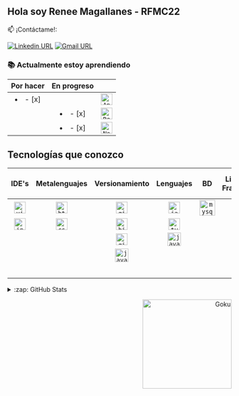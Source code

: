 ## Hola soy Renee Magallanes - RFMC22

:mailbox: ¡Contáctame!: 

[![Linkedin URL](https://img.shields.io/badge/-Renee-0e76a8?style=flat&labelColor=0e76a8&logo=linkedin&logoColor=white)](https://www.linkedin.com/in/reneefelipemagallanescanedo/)
[![Gmail URL](https://img.shields.io/badge/-rene22797-red?style=flat&labelColor=red&logo=gmail&logoColor=white)](mailto:rene22797@gmail.com)

### :books: Actualmente estoy aprendiendo
| Por hacer      | En progreso |  |
| :----: | :----: | :----: |
|<li>- [x] </li> | |<code><a href="https://angular.io/" target="_blank"><img src="https://user-images.githubusercontent.com/60860968/169665104-f62ec444-b9d8-4d62-8da0-113451b83f33.png" width="26px" alt="Angular"></a></code>|
| |<li>- [x] </li> |<code><a href="https://react.dev/" target="_blank"><img src="https://github.com/RFMC22/RFMC22/assets/60860968/96e043af-2be2-4a20-becd-48f57ec1259f" width="26px" alt="React"></a></code>|
| |<li>- [x] </li> |<code><a href="https://nextjs.org/" target="_blank"><img src="https://github.com/RFMC22/RFMC22/assets/60860968/f7f5bce3-c302-4323-8677-263a312f5a99" width="26px" alt="Next.js"></a></code>|

## Tecnologías que conozco 
| IDE's      | Metalenguajes |Versionamiento|Lenguajes|BD|Librerias y Frameworks| Gestion de paquetes |
| :----: | :----: | :----: |:----:|:----:|:----:|:----:|
| <code><a href="https://code.visualstudio.com/" target="_blank"><img src="https://user-images.githubusercontent.com/60860968/169665427-6a7af9dc-f54b-4c97-b9fc-1d582a429f6b.png" width="26px" alt="visual studio code"></a></code>      | <code><a href="https://developer.mozilla.org/en-US/docs/Web/HTML" target="_blank"><img src="https://user-images.githubusercontent.com/60860968/169665432-b9916915-f6dc-4a64-9225-a13a5be2cb1f.png" width="26px" alt="html5"></a></code>       |<code><a href="https://about.gitlab.com/" target="_blank"><img src="https://user-images.githubusercontent.com/60860968/169665686-0c526273-1378-4fc5-b45a-40f3abc8870f.png" width="26px" alt="gitlab"></a></code>|<code><a href="https://developer.mozilla.org/es/docs/Web/JavaScript" target="_blank"><img src="https://user-images.githubusercontent.com/60860968/169665422-6b65d6cf-43c2-43d3-affb-1e7dc7df1206.png" width="26px" alt="javascript"></a></code>|<code><a href="https://www.mysql.com/" target="_blank"><img src="https://user-images.githubusercontent.com/60860968/169665424-c9100001-1071-4b11-b636-847aaf8d5363.png" width="35px" alt="mysql"></a></code>|<code><a href="https://jquery.com/" target="_blank"><img src="https://user-images.githubusercontent.com/60860968/169665908-efff6052-4dd8-42e5-aeb5-c668e81782ee.png" width="26px" alt="jquery"></a></code>|<code><a href="https://www.npmjs.com/" target="_blank"><img src="https://user-images.githubusercontent.com/60860968/169666113-4546a056-9497-4b34-abaf-90f0659d8a06.png" width="30px" alt="npm"></a></code>|
| <code><a href="https://www.jetbrains.com/es-es/idea/" target="_blank"><img src="https://user-images.githubusercontent.com/60860968/169665620-d2a5705f-f804-4da4-9b32-14957ef87ab6.png" width="26px" alt="intellij idea"></a></code>   | <code><a href="https://developer.mozilla.org/en-US/docs/Web/CSS" target="_blank"><img src="https://user-images.githubusercontent.com/60860968/169665430-4b59c7a8-1f04-46de-9066-ceeed03cce42.png" width="26px" alt="css"></a></code>        |<code><a href="https://bitbucket.org/" target="_blank"><img src="https://user-images.githubusercontent.com/60860968/169665734-8884de63-3d33-4a79-b233-8d61617d962c.png" width="26px" alt="bitbucket"></a></code>|<code><a href="https://www.typescriptlang.org/" target="_blank"><img src="https://user-images.githubusercontent.com/60860968/169665426-925877c5-f665-435c-a146-f16fb878f15c.png" width="26px" alt="typescript"></a></code>||<code><a href="https://tailwindcss.com/" target="_blank"><img src="https://user-images.githubusercontent.com/60860968/169665982-6632574a-7d4a-4842-b9d3-19b0628e8256.png" width="26px" alt="tailwindcss"></a></code>|
|||<code><a href="https://git-scm.com/" target="_blank"><img src="https://user-images.githubusercontent.com/60860968/169665431-19ef9518-b6a1-46f3-92ad-d13036e974bb.png" width="26px" alt="git"></a></code>|<code><a href="https://www.java.com/en/" target="_blank"><img src="https://user-images.githubusercontent.com/60860968/169665434-6eaab57b-4206-430c-a568-d552ebc525cf.png" width="30px" alt="java"></a></code>||<code><a href="https://sass-lang.com/" target="_blank"><img src="https://user-images.githubusercontent.com/60860968/169665425-6fd48826-7e1c-4bca-8a92-a21a8922e0ec.png" width="26px" alt="sass"></a></code>|
|||<code><a href="https://github.com" target="_blank"><img src="https://github.com/RFMC22/RFMC22/assets/60860968/466b9b74-f9f4-4eda-84e9-57e5759cc90b" width="30px" alt="java"></a></code>|||<code><a href="https://www.liferay.com/es/developers" target="_blank"><img src="https://user-images.githubusercontent.com/60860968/169665380-1613720c-fb9f-4642-8c2e-de99e21d9f25.png" width="26px" alt="liferay"></a></code>|
||||||<code><a href="https://pugjs.org" target="_blank"><img src="https://github.com/RFMC22/RFMC22/assets/60860968/5475434d-55ab-4f94-a423-1b8128c1c487" width="26px" alt="liferay"></a></code>|

<details>
  <summary>:zap: GitHub Stats</summary>
<p align="center">
<a href="https://github.com/anuraghazra/github-readme-stats">
  <img src="https://github-readme-stats.vercel.app/api?username=rfmc22&show_icons=true&locale=es&bg_color=0d1117&title_color=1f6feb&text_color=1f6feb&icon_color=39d353&hide_border=true" />
</a>
</p>
</details>

<p align="right">
<img src="https://user-images.githubusercontent.com/60860968/169666381-be71150b-418e-49d5-91ef-f1f2d2fc421f.gif" width="200px" alt="Goku"/>
</p>
